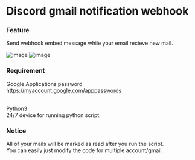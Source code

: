 # Discord gmail notification webhook

### Feature

Send webhook embed message while your email recieve new mail. <br>

![image](https://github.com/NaoCoding/discord-gmail_notification/assets/86964895/23d1a836-54a5-4e1b-a799-c3f844b27b38)
![image](https://github.com/NaoCoding/discord-gmail_notification/assets/86964895/2be3bac7-ee7f-4fa2-a921-7e2f400e058d)

### Requirement

Google Applications password<br>
https://myaccount.google.com/apppasswords <br> <br>

Python3 <br>
24/7 device for running python script.

### Notice

All of your mails will be marked as read after you run the script. <br>
You can easily just modify the code for multiple account/gmail.

